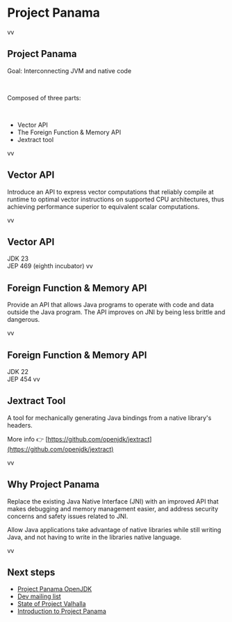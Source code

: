 # Project Panama
vv
## Project Panama

Goal: Interconnecting JVM and native code

<br/>

Composed of three parts: 

<br/>

* Vector API
* The Foreign Function & Memory API
* Jextract tool

vv

## Vector API

Introduce an API to express vector computations that reliably compile at runtime to optimal vector instructions on supported CPU architectures, thus achieving performance superior to equivalent scalar computations.

vv

## Vector API 
JDK 23 <br/>
JEP 469 (eighth incubator) 
vv

## Foreign Function & Memory API 

Provide an API that allows Java programs to operate with code and data outside the Java program. The API improves on JNI by being less brittle and dangerous.

vv

## Foreign Function & Memory API
JDK 22 <br/>
JEP 454 
vv

## Jextract Tool

A tool for mechanically generating Java bindings from a native library's headers. 

More info 👉 [https://github.com/openjdk/jextract](https://github.com/openjdk/jextract)

vv

## Why Project Panama

Replace the existing Java Native Interface (JNI) with an improved API that makes debugging and memory management easier, and address security concerns and safety issues related to JNI.

Allow Java applications take advantage of native libraries while still writing Java, and not having to write in the libraries native language.

vv

## Next steps

* [Project Panama OpenJDK](https://openjdk.org/projects/panama/)
* [Dev mailing list](https://mail.openjdk.org/mailman/listinfo/panama-dev)
* [State of Project Valhalla](https://www.youtube.com/watch?v=B8k9QGvPxC0)
* [Introduction to Project Panama](https://denismakogon.github.io/openjdk/panama/2022/05/31/introduction-to-project-panama-part-1.html)
